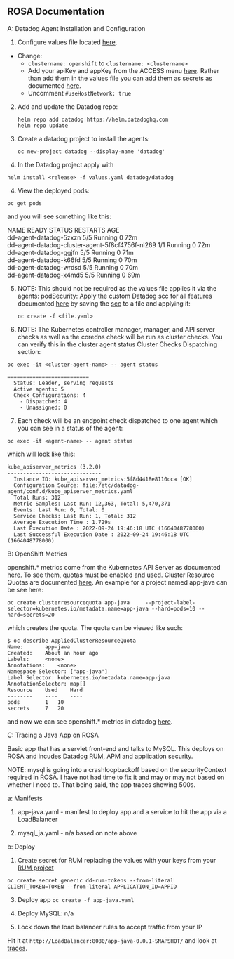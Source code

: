 ROSA Documentation
--

A: Datadog Agent Installation and Configuration  

1) Configure values file located
[here](https://gist.github.com/jgibbons-cp/edc33a0e96c8f2f2ef393eef201edea2).  

- Change:  
  - ```clustername: openshift``` to ```clustername: <clustername>```  
  - Add your apiKey and appKey from the ACCESS menu
[here](https://app.datadoghq.com/organization-settings/users).  Rather than
add them in the values file you can add them as secrets as documented
[here](https://github.com/DataDog/helm-charts/blob/main/charts/datadog/values.yaml#L29-L49).  
  - Uncomment ```#useHostNetwork: true```  

2) Add and update the Datadog repo:  

   ```
   helm repo add datadog https://helm.datadoghq.com
   helm repo update
   ```  

3) Create a datadog project to install the agents:  

   ```
   oc new-project datadog --display-name 'datadog'
   ```  

4) In the Datadog project apply with
```
helm install <release> -f values.yaml datadog/datadog
```

4) View the deployed pods:  

```
oc get pods
```  
and you will see something like this:  

NAME                                              READY   STATUS    RESTARTS   AGE  
dd-agent-datadog-5zxzn                            5/5     Running   0          72m  
dd-agent-datadog-cluster-agent-5f8cf4756f-nl269   1/1     Running   0          72m  
dd-agent-datadog-ggjfn                            5/5     Running   0          71m  
dd-agent-datadog-k66fd                            5/5     Running   0          70m  
dd-agent-datadog-wrdsd                            5/5     Running   0          70m  
dd-agent-datadog-x4md5                            5/5     Running   0          69m  

5) NOTE: This should not be required as the values file applies it via the
agents: podSecurity: Apply the custom Datadog scc for all features documented
[here](https://docs.datadoghq.com/integrations/openshift/?tab=daemonset#custom-datadog-scc-for-all-features)
 by saving the [scc](https://github.com/DataDog/datadog-agent/blob/main/Dockerfiles/manifests/openshift/scc.yaml)
 to a file and applying it:  

   ```
   oc create -f <file.yaml>
   ```  

6) NOTE: The Kubernetes controller manager, manager, and API server checks as
well as the coredns check will be run as cluster checks.  You can verify this
in the cluster agent status Cluster Checks Dispatching section:  

```
oc exec -it <cluster-agent-name> -- agent status
```  

```Cluster Checks Dispatching  
==========================  
  Status: Leader, serving requests  
  Active agents: 5  
  Check Configurations: 4  
    - Dispatched: 4  
    - Unassigned: 0  
```  

7) Each check will be an endpoint check dispatched to one agent which you can see
in a status of the agent:  

```
oc exec -it <agent-name> -- agent status  
```  

which will look like this:  

```  
kube_apiserver_metrics (3.2.0)  
------------------------------  
  Instance ID: kube_apiserver_metrics:5f8d4418e8110cca [OK]  
  Configuration Source: file:/etc/datadog-agent/conf.d/kube_apiserver_metrics.yaml  
  Total Runs: 312  
  Metric Samples: Last Run: 12,363, Total: 5,470,371  
  Events: Last Run: 0, Total: 0  
  Service Checks: Last Run: 1, Total: 312  
  Average Execution Time : 1.729s  
  Last Execution Date : 2022-09-24 19:46:18 UTC (1664048778000)  
  Last Successful Execution Date : 2022-09-24 19:46:18 UTC (1664048778000)  
  ```  

B: OpenShift Metrics

openshift.* metrics come from the Kubernetes API Server as documented
[here](https://docs.datadoghq.com/integrations/openshift/?tab=daemonset#overview).
To see them, quotas must be enabled and used.  Cluster Resource Quotas are
documented [here](https://docs.openshift.com/container-platform/4.6/applications/quotas/quotas-setting-across-multiple-projects.html). An example for a project named app-java can be see here:  

```
oc create clusterresourcequota app-java     --project-label-selector=kubernetes.io/metadata.name=app-java --hard=pods=10 --hard=secrets=20
```

which creates the quota.  The quota can be viewed like such:  

```  
$ oc describe AppliedClusterResourceQuota  
Name:		app-java  
Created:	About an hour ago  
Labels:		<none>  
Annotations:	<none>  
Namespace Selector: ["app-java"]  
Label Selector: kubernetes.io/metadata.name=app-java  
AnnotationSelector: map[]  
Resource	Used	Hard  
--------	----	----  
pods		1	10  
secrets		7	20  
```  

and now we can see openshift.* metrics in datadog
[here](https://app.datadoghq.com/metric/summary?filter=openshift).  

C: Tracing a Java App on ROSA

Basic app that has a servlet front-end and talks to MySQL.  This deploys
on ROSA and incudes Datadog RUM, APM and application security.  

NOTE: mysql is going into a crashloopbackoff based on the securityContext
required in ROSA.  I have not had time to fix it and may or may not based on
whether I need to.  That being said, the app traces showing 500s.  

a: Manifests

1) app-java.yaml - manifest to deploy app and a service to hit the app via a
LoadBalancer  

2) mysql_ja.yaml - n/a based on note above

b: Deploy  

1) Create secret for RUM replacing the values with your keys from your
[RUM project](https://app.datadoghq.com/rum/list?from_ts=1663967470366&to_ts=1664053870366&live=true)  

 ```
 oc create secret generic dd-rum-tokens --from-literal CLIENT_TOKEN=TOKEN --from-literal APPLICATION_ID=APPID  
 ```  

3) Deploy app ```oc create -f app-java.yaml```

2) Deploy MySQL: n/a  

3) Lock down the load  balancer rules to accept traffic from your IP

Hit it at ```http://LoadBalancer:8080/app-java-0.0.1-SNAPSHOT/```
and look at [traces](https://app.datadoghq.com/apm/traces?query=env%3Alab&cols=core_service%2Ccore_resource_name%2Clog_duration%2Clog_http.method%2Clog_http.status_code&historicalData=false&messageDisplay=inline&sort=desc&start=1664053077903&end=1664053977903&paused=false).    
